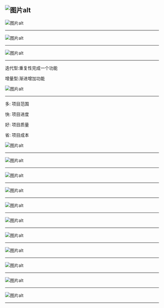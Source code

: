 ![图片alt](../pmp/图片/1-3.jpg '1-3章')
---

![图片alt](../pmp/图片/项目特点-独特性.jpg '项目特点-独特性')

---

![图片alt](../pmp/图片/项目特点-临时性.jpg '项目特点-临时性')

---

![图片alt](../pmp/图片/项目阶段.jpg '项目阶段')

---

迭代型:重复性完成一个功能

增量型:渐进增加功能

![图片alt](../pmp/图片/开发生命周期类型.jpg '开发生命周期类型')

---

多: 项目范围

快: 项目进度

好: 项目质量

省: 项目成本

![图片alt](../pmp/图片/项目制约因素.jpg '项目制约因素')

---

![图片alt](../pmp/图片/项目相关方.jpg '项目相关方')

---

![图片alt](../pmp/图片/项目相关方1.jpg '项目相关方1')

---

![图片alt](../pmp/图片/PMO.jpg 'PMO')

---

![图片alt](../pmp/图片/项目与运营区别.jpg '项目与运营区别')

---

![图片alt](../pmp/图片/项目项目集项目组合与战略计划.jpg '项目项目集项目组合与战略计划')

---

![图片alt](../pmp/图片/项目项目集项目组合与战略计划1.jpg '项目项目集项目组合与战略计划1')

---

![图片alt](../pmp/图片/项目管理商业文件.jpg '项目管理商业文件')

---

![图片alt](../pmp/图片/项目环境.jpg '项目环境')

---

![图片alt](../pmp/图片/项目环境1.jpg '项目环境1')

---

![图片alt](../pmp/图片/项目治理.jpg '项目治理')

---
